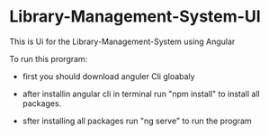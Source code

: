 # Library-Management-System-UI
This is Ui for the Library-Management-System using Angular

To run this prorgram:

- first you should download anguler Cli gloabaly

- after installin angular cli in terminal run "npm install" to install all packages.

- sfter installing all packages run "ng serve" to run the program
